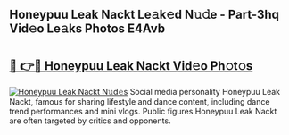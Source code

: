 ## Honeypuu Leak Nackt Le𝚊k𝚎d N𝚞𝚍e - Part-3hq Vid𝚎o Le𝚊ks Photos E4Avb

# <h2><a href="http://fb89n9l.evod.top/?m=Honeypuu+Leak+Nackt">🔗 👉🔴 Honeypuu Leak Nackt Vid𝚎o Ph𝚘t𝚘s</a></h2>

[![Honeypuu Leak Nackt N𝚞d𝚎s](https://i.imgur.com/8V9OHl7.gif)](http://fb89n9l.evod.top/?m=Honeypuu+Leak+Nackt)
Social media personality Honeypuu Leak Nackt, famous for sharing lifestyle and dance content, including dance trend performances and mini vlogs. Public figures Honeypuu Leak Nackt are often targeted by critics and opponents. 
